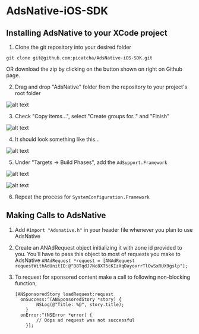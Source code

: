 AdsNative-iOS-SDK
=================

Installing AdsNative to your XCode project
------------------------------------------

1. Clone the git repository into your desired folder 

  `git clone git@github.com:picatcha/AdsNative-iOS-SDK.git`
  
  OR download the zip by clicking on the button shown on right on Github page.
    
2. Drag and drop "AdsNative" folder from the repository to your project's root folder

![alt text](https://s3.amazonaws.com/adsnative-public/images/add-folder.png "")
  
3. Check "Copy items...", select "Create groups for.." and "Finish"

![alt text](https://s3.amazonaws.com/adsnative-public/images/copy-project.png "")

4. It should look something like this...

![alt text](https://s3.amazonaws.com/adsnative-public/images/final.png "")

5. Under "Targets -> Build Phases", add the `AdSupport.Framework`

![alt text](https://s3.amazonaws.com/adsnative-public/images/add-frameworks.png "")

![alt text](https://s3.amazonaws.com/adsnative-public/images/lookup.png "")

6. Repeat the process for `SystemConfiguration.Framework` 

Making Calls to AdsNative
-------------------------

1. Add `#import "Adsnative.h"` in your header file whenever you plan to use AdsNative 
2. Create an ANAdRequest object initializing it with zone id provided to you. You'll have to pass this object to most of requests you make to AdsNative
  ```ANAdRequest *request = [ANAdRequest requestWithAdUnitID:@"D8TqdJ7Nc8XT5cKIzXqDayoxrrTlOwSxRUX9gslp"];```
3. To request for sponsored content make a call to following non-blocking function,

    ```
    [ANSponsoredStory loadRequest:request
      onSuccess:^(ANSponsoredStory *story) {
            NSLog(@"Title: %@", story.title);
        }
      onError:^(NSError *error) {
            // Oops ad request was not successful
        }];
    ```

